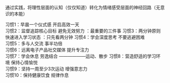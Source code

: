 通过实践，将理性层面的认知（仅仅知道）转化为情绪感受层面的神经回路（无意识的本能）


习惯1：早晨一个仪式感 开启高效一天  
习惯2：监督追踪核心目标 避免无效努力  ：最重要的三件事
习惯3：两分钟原则 快速进入学习状态  ：只先看两分钟
习惯4：学会深度思考 不要逃避困难  
习惯5：多与人交流 事半功倍  
习惯6：远离电子产品社交媒体 提升专注力  
习惯7：学会休息 劳逸结合            ——————运动、散步
习惯8：营造舒适的学习环境 保持心情愉悦  
习惯9：坚持一周至少3次运动 增强意志力  
习惯10：保持健康饮食 规律作息
